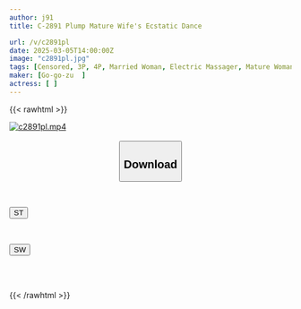 ```yaml
---
author: j91
title: C-2891 Plump Mature Wife's Ecstatic Dance

url: /v/c2891pl
date: 2025-03-05T14:00:00Z
image: "c2891pl.jpg"
tags: [Censored, 3P, 4P, Married Woman, Electric Massager, Mature Woman	]
maker: [Go-go-zu  ]
actress: [ ]
---
```



{{< rawhtml >}}

<div class="video" data-videoid="QPB3jajJRpt0DeX">
    <a href="javascript:;">
        <img src="/v/c2891pl/c2891pl.jpg" width="WIDTH" height="HEIGHT" alt="c2891pl.mp4" loading="lazy">
    </a>
</div>

<script type="text/javascript" src="https://j91.asia/asset/on-demand-st.js"></script>

<br>
  <link rel="stylesheet" href="https://j91.asia/asset/bs5.css">
  
  <center>
  <button class="btn btn-primary" type="button" data-bs-toggle="collapse" data-bs-target=".multi-collapse" aria-expanded="false" aria-controls="multiCollapseExample1 multiCollapseExample2"><h2>Download</h2></button></center>
</p>
<div class="row">
  <div class="col">
    <div class="collapse multi-collapse" id="multiCollapseExample1">
      <div class="card card-body">
	      	      <br>
<div class="buttons">  
<p><a href="/v/c2891pl/st.html" target="_blank"><button class="btn-hover color-3"><i class="fa fa-download"></i> ST</button></a></p></div>
    </div>
  </div>
</div>
  <div class="col">
    <div class="collapse multi-collapse" id="multiCollapseExample2">
      <div class="card card-body">
	      <br>
<div class="buttons">
<p><a href="/v/c2891pl/sw.html" target="_blank"><button class="btn-hover color-2"><i class="fa fa-download"></i> SW</button></a></p></div>
<br><br>
      </div>
    </div>
  </div>
</div>

{{< /rawhtml >}}